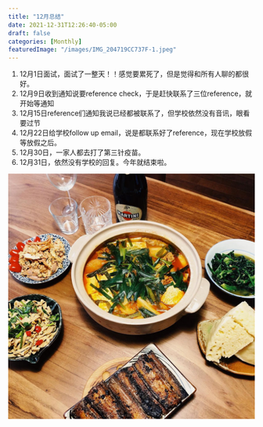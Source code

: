 ```yaml
---
title: "12月总结"
date: 2021-12-31T12:26:40-05:00
draft: false
categories: [Monthly]
featuredImage: "/images/IMG_204719CC737F-1.jpeg"
---
```


1. 12月1日面试，面试了一整天！！感觉要累死了，但是觉得和所有人聊的都很好。
2. 12月9日收到通知说要reference check，于是赶快联系了三位reference，就开始等通知
3. 12月15日reference们通知我说已经都被联系了，但学校依然没有音讯，眼看要过节
4. 12月22日给学校follow up email，说是都联系好了reference，现在学校放假等放假之后。
5. 12月30日，一家人都去打了第三针疫苗。
6. 12月31日，依然没有学校的回复。今年就结束啦。

![image](/images/IMG_7123BEDBB727-1.jpeg)